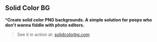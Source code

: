 ## Solid Color BG ##
***Create solid color PNG backgrounds. A simple solution for peeps who don't wanna fiddle with photo editors.**
  > See it in action at: [solidcolorbg.com](http://www.solidcolorbg.com)
